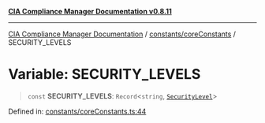 [**CIA Compliance Manager Documentation v0.8.11**](../../../README.md)

***

[CIA Compliance Manager Documentation](../../../modules.md) / [constants/coreConstants](../README.md) / SECURITY\_LEVELS

# Variable: SECURITY\_LEVELS

> `const` **SECURITY\_LEVELS**: `Record`\<`string`, [`SecurityLevel`](../../../types/cia/type-aliases/SecurityLevel.md)\>

Defined in: [constants/coreConstants.ts:44](https://github.com/Hack23/cia-compliance-manager/blob/d6eede30e4f01622fe18187e98b207e9a06a781f/src/constants/coreConstants.ts#L44)
